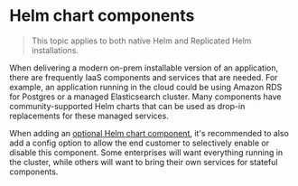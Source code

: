 # Helm chart components

> This topic applies to both native Helm and Replicated Helm installations.

When delivering a modern on-prem installable version of an application, there are frequently IaaS components and services that are needed.
For example, an application running in the cloud could be using Amazon RDS for Postgres or a managed Elasticsearch cluster.
Many components have community-supported Helm charts that can be used as drop-in replacements for these managed services.

When adding an [optional Helm chart component](/vendor/helm/optional-charts), it's recommended to also add a config option to allow the end customer to selectively enable or disable this component.
Some enterprises will want everything running in the cluster, while others will want to bring their own services for stateful components.
